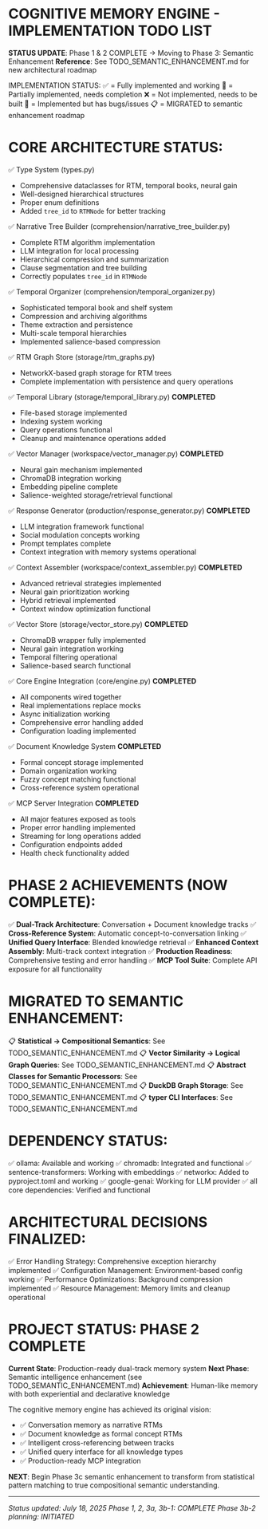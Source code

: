 
COGNITIVE MEMORY ENGINE - IMPLEMENTATION TODO LIST
=================================================

**STATUS UPDATE**: Phase 1 & 2 COMPLETE → Moving to Phase 3: Semantic Enhancement
**Reference**: See TODO_SEMANTIC_ENHANCEMENT.md for new architectural roadmap

IMPLEMENTATION STATUS:
✅ = Fully implemented and working
🔄 = Partially implemented, needs completion
❌ = Not implemented, needs to be built
🐛 = Implemented but has bugs/issues
📋 = MIGRATED to semantic enhancement roadmap

CORE ARCHITECTURE STATUS:
=========================

✅ Type System (types.py)
   - Comprehensive dataclasses for RTM, temporal books, neural gain
   - Well-designed hierarchical structures
   - Proper enum definitions
   - Added `tree_id` to `RTMNode` for better tracking

✅ Narrative Tree Builder (comprehension/narrative_tree_builder.py)
   - Complete RTM algorithm implementation
   - LLM integration for local processing
   - Hierarchical compression and summarization
   - Clause segmentation and tree building
   - Correctly populates `tree_id` in `RTMNode`

✅ Temporal Organizer (comprehension/temporal_organizer.py)
   - Sophisticated temporal book and shelf system
   - Compression and archiving algorithms
   - Theme extraction and persistence
   - Multi-scale temporal hierarchies
   - Implemented salience-based compression

✅ RTM Graph Store (storage/rtm_graphs.py)
   - NetworkX-based graph storage for RTM trees
   - Complete implementation with persistence and query operations

✅ Temporal Library (storage/temporal_library.py) **COMPLETED**
   - File-based storage implemented
   - Indexing system working
   - Query operations functional
   - Cleanup and maintenance operations added

✅ Vector Manager (workspace/vector_manager.py) **COMPLETED**
   - Neural gain mechanism implemented
   - ChromaDB integration working
   - Embedding pipeline complete
   - Salience-weighted storage/retrieval functional

✅ Response Generator (production/response_generator.py) **COMPLETED**
   - LLM integration framework functional
   - Social modulation concepts working
   - Prompt templates complete
   - Context integration with memory systems operational

✅ Context Assembler (workspace/context_assembler.py) **COMPLETED**
   - Advanced retrieval strategies implemented
   - Neural gain prioritization working
   - Hybrid retrieval implemented
   - Context window optimization functional

✅ Vector Store (storage/vector_store.py) **COMPLETED**
   - ChromaDB wrapper fully implemented
   - Neural gain integration working
   - Temporal filtering operational
   - Salience-based search functional

✅ Core Engine Integration (core/engine.py) **COMPLETED**
   - All components wired together
   - Real implementations replace mocks
   - Async initialization working
   - Comprehensive error handling added
   - Configuration loading implemented

✅ Document Knowledge System **COMPLETED**
   - Formal concept storage implemented
   - Domain organization working
   - Fuzzy concept matching functional
   - Cross-reference system operational

✅ MCP Server Integration **COMPLETED**
   - All major features exposed as tools
   - Proper error handling implemented
   - Streaming for long operations added
   - Configuration endpoints added
   - Health check functionality added

PHASE 2 ACHIEVEMENTS (NOW COMPLETE):
===================================

✅ **Dual-Track Architecture**: Conversation + Document knowledge tracks
✅ **Cross-Reference System**: Automatic concept-to-conversation linking
✅ **Unified Query Interface**: Blended knowledge retrieval
✅ **Enhanced Context Assembly**: Multi-track context integration
✅ **Production Readiness**: Comprehensive testing and error handling
✅ **MCP Tool Suite**: Complete API exposure for all functionality

MIGRATED TO SEMANTIC ENHANCEMENT:
=================================

📋 **Statistical → Compositional Semantics**: See TODO_SEMANTIC_ENHANCEMENT.md
📋 **Vector Similarity → Logical Graph Queries**: See TODO_SEMANTIC_ENHANCEMENT.md
📋 **Abstract Classes for Semantic Processors**: See TODO_SEMANTIC_ENHANCEMENT.md
📋 **DuckDB Graph Storage**: See TODO_SEMANTIC_ENHANCEMENT.md
📋 **typer CLI Interfaces**: See TODO_SEMANTIC_ENHANCEMENT.md

DEPENDENCY STATUS:
==================

✅ ollama: Available and working
✅ chromadb: Integrated and functional
✅ sentence-transformers: Working with embeddings
✅ networkx: Added to pyproject.toml and working
✅ google-genai: Working for LLM provider
✅ all core dependencies: Verified and functional

ARCHITECTURAL DECISIONS FINALIZED:
==================================

✅ Error Handling Strategy: Comprehensive exception hierarchy implemented
✅ Configuration Management: Environment-based config working
✅ Performance Optimizations: Background compression implemented
✅ Resource Management: Memory limits and cleanup operational

PROJECT STATUS: PHASE 2 COMPLETE
================================

**Current State**: Production-ready dual-track memory system
**Next Phase**: Semantic intelligence enhancement (see TODO_SEMANTIC_ENHANCEMENT.md)
**Achievement**: Human-like memory with both experiential and declarative knowledge

The cognitive memory engine has achieved its original vision:
- ✅ Conversation memory as narrative RTMs
- ✅ Document knowledge as formal concept RTMs
- ✅ Intelligent cross-referencing between tracks
- ✅ Unified query interface for all knowledge types
- ✅ Production-ready MCP integration

**NEXT**: Begin Phase 3c semantic enhancement to transform from statistical
pattern matching to true compositional semantic understanding.

---

*Status updated: July 18, 2025*
*Phase 1, 2, 3a, 3b-1: COMPLETE*
*Phase 3b-2 planning: INITIATED*
